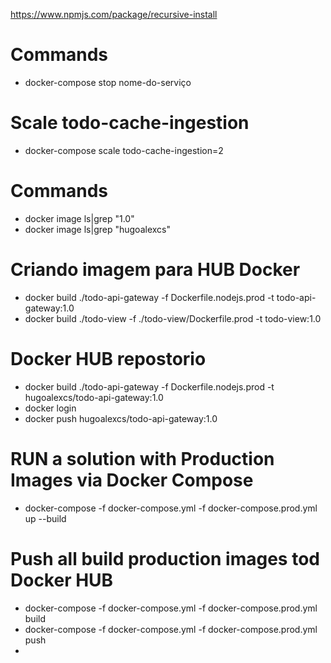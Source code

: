 https://www.npmjs.com/package/recursive-install

# Commands
- docker-compose stop nome-do-serviço

# Scale todo-cache-ingestion
- docker-compose scale todo-cache-ingestion=2

# Commands
- docker image ls|grep "1\.0"
- docker image ls|grep "hugoalexcs"

# Criando imagem para HUB Docker
- docker build ./todo-api-gateway -f Dockerfile.nodejs.prod -t todo-api-gateway:1.0
- docker build ./todo-view -f ./todo-view/Dockerfile.prod -t todo-view:1.0


# Docker HUB repostorio
- docker build ./todo-api-gateway -f Dockerfile.nodejs.prod -t hugoalexcs/todo-api-gateway:1.0
- docker login
- docker push hugoalexcs/todo-api-gateway:1.0

# RUN a solution with Production Images via Docker Compose
- docker-compose -f docker-compose.yml -f docker-compose.prod.yml up --build

# Push all build production images tod Docker HUB
- docker-compose -f docker-compose.yml -f docker-compose.prod.yml build
- docker-compose -f docker-compose.yml -f docker-compose.prod.yml push
- 